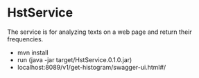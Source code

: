 # HstService
The service is for analyzing texts on a web page and return their frequencies.
 * mvn install
 * run (java -jar target/HstService.0.1.0.jar)
 * localhost:8089/v1/get-histogram/swagger-ui.html#/
